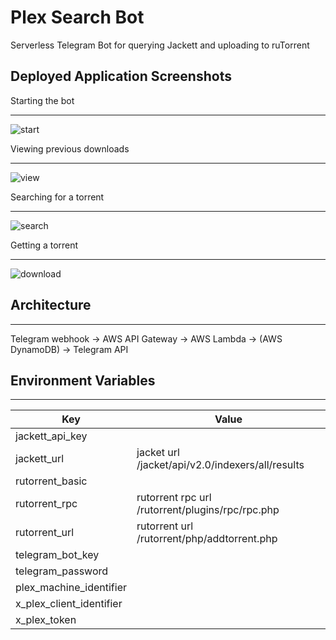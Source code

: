 # Plex Search Bot
Serverless Telegram Bot for querying Jackett and uploading to ruTorrent

## Deployed Application Screenshots

Starting the bot

---

![start](https://i.imgur.com/WQbjM8P.png "start")

Viewing previous downloads

---

![view](https://i.imgur.com/VBHW5QU.png "view")

Searching for a torrent

---

![search](https://i.imgur.com/cAnWKtl.png "search")

Getting a torrent

---

![download](https://i.imgur.com/stKU5u7.png "download")

## Architecture

---

Telegram webhook -> AWS API Gateway -> AWS Lambda -> (AWS DynamoDB) -> Telegram API

## Environment Variables

--- 

| Key                      | Value                                            |
|--------------------------|--------------------------------------------------|
| jackett_api_key          |                                                  |
| jackett_url              | jacket url /jacket/api/v2.0/indexers/all/results |
| rutorrent_basic          |                                                  |
| rutorrent_rpc            | rutorrent rpc url /rutorrent/plugins/rpc/rpc.php |
| rutorrent_url            | rutorrent url /rutorrent/php/addtorrent.php      |
| telegram_bot_key         |                                                  |
| telegram_password        |                                                  |
| plex_machine_identifier  |                                                  |
| x_plex_client_identifier |                                                  |
| x_plex_token             |                                                  |
